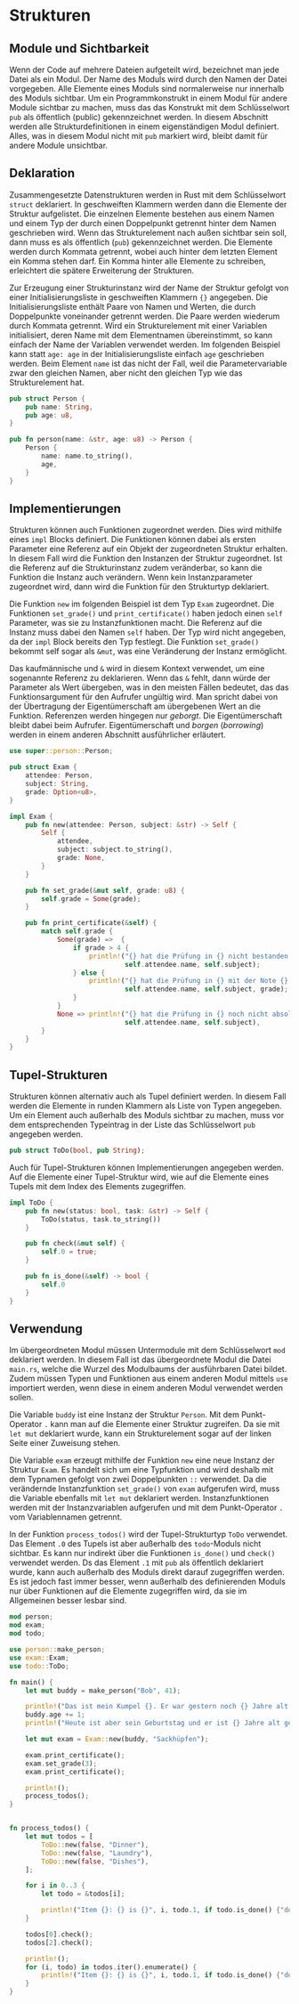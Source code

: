 # Strukturen

## Module und Sichtbarkeit

Wenn der Code auf mehrere Dateien aufgeteilt wird, bezeichnet man jede Datei als ein Modul. Der Name des Moduls
wird durch den Namen der Datei vorgegeben. Alle Elemente eines Moduls sind normalerweise nur innerhalb des 
Moduls sichtbar. Um ein Programmkonstrukt in einem Modul für andere Module sichtbar zu machen, muss das
das Konstrukt mit dem Schlüsselwort `pub` als öffentlich (public) gekennzeichnet werden. In diesem Abschnitt 
werden alle Strukturdefinitionen in einem eigenständigen Modul definiert. Alles, was in diesem Modul nicht 
mit `pub` markiert wird, bleibt damit für andere Module unsichtbar.

## Deklaration

Zusammengesetzte Datenstrukturen werden in Rust mit dem Schlüsselwort `struct` deklariert. In geschweiften 
Klammern werden dann die Elemente der Struktur aufgelistet. Die einzelnen Elemente bestehen aus einem Namen und
einem Typ der durch einen Doppelpunkt getrennt hinter dem Namen geschrieben wird. Wenn das Strukturelement 
nach außen sichtbar sein soll, dann muss es als öffentlich (`pub`) gekennzeichnet werden. Die Elemente werden 
durch Kommata getrennt, wobei auch hinter dem letzten Element ein Komma stehen darf. Ein Komma hinter alle 
Elemente zu schreiben, erleichtert die spätere Erweiterung der Strukturen.

Zur Erzeugung einer Strukturinstanz wird der Name der Struktur gefolgt von einer Initialisierungsliste
in geschweiften Klammern `{}` angegeben. Die Initialisierungsliste enthält Paare von Namen und Werten, die durch 
Doppelpunkte voneinander getrennt werden. Die Paare werden wiederum durch Kommata getrennt. Wird ein Strukturelement 
mit einer Variablen initialisiert, deren Name mit dem Elementnamen übereinstimmt, so kann einfach der Name der 
Variablen verwendet werden. Im folgenden Beispiel kann statt `age: age` in der Initialisierungsliste einfach `age` 
geschrieben werden. Beim Element `name` ist das nicht der Fall, weil die Parametervariable zwar den gleichen Namen,
aber nicht den gleichen Typ wie das Strukturelement hat.

```rust
pub struct Person {
    pub name: String,
    pub age: u8,
}

pub fn person(name: &str, age: u8) -> Person {
    Person {
        name: name.to_string(),
        age,
    }
}
```

## Implementierungen

Strukturen können auch Funktionen zugeordnet werden. Dies wird mithilfe eines `impl` Blocks definiert. Die
Funktionen können dabei als ersten Parameter eine Referenz auf ein Objekt der zugeordneten Struktur erhalten. 
In diesem Fall wird die Funktion den Instanzen der Struktur zugeordnet. Ist die Referenz auf die Strukturinstanz 
zudem veränderbar, so kann die Funktion die Instanz auch verändern. Wenn kein Instanzparameter zugeordnet wird, 
dann wird die Funktion für den Strukturtyp deklariert.

Die Funktion `new` im folgenden Beispiel ist dem Typ `Exam` zugeordnet. Die Funktionen `set_grade()` und
`print_certificate()` haben jedoch einen `self` Parameter, was sie zu Instanzfunktionen macht. Die Referenz 
auf die Instanz muss dabei den Namen `self` haben. Der Typ wird nicht angegeben, da der `impl` Block bereits 
den Typ festlegt. Die Funktion `set_grade()` bekommt self sogar als `&mut`, was eine Veränderung der Instanz 
ermöglicht.

Das kaufmännische und `&` wird in diesem Kontext verwendet, um eine sogenannte Referenz zu deklarieren. Wenn 
das `&` fehlt, dann würde der Parameter als Wert übergeben, was in den meisten Fällen bedeutet, das das 
Funktionsargument für den Aufrufer ungültig wird. Man spricht dabei von der Übertragung der Eigentümerschaft 
am übergebenen Wert an die Funktion. Referenzen werden hingegen nur *geborgt*. Die Eigentümerschaft bleibt 
dabei beim Aufrufer. Eigentümerschaft und *borgen* (*borrowing*) werden in einem anderen Abschnitt ausführlicher 
erläutert.

```rust
use super::person::Person;

pub struct Exam {
    attendee: Person,
    subject: String,
    grade: Option<u8>,
}

impl Exam {
    pub fn new(attendee: Person, subject: &str) -> Self {
        Self {
            attendee,
            subject: subject.to_string(),
            grade: None,
        }
    }

    pub fn set_grade(&mut self, grade: u8) {
        self.grade = Some(grade);
    }

    pub fn print_certificate(&self) {
        match self.grade {
            Some(grade) =>  {
                if grade > 4 {
                    println!("{} hat die Prüfung in {} nicht bestanden.",
                             self.attendee.name, self.subject);
                } else {
                    println!("{} hat die Prüfung in {} mit der Note {} bestanden.",
                             self.attendee.name, self.subject, grade);
                }
            }
            None => println!("{} hat die Prüfung in {} noch nicht absolviert.",
                             self.attendee.name, self.subject),
        }
    }
}
```

## Tupel-Strukturen

Strukturen können alternativ auch als Tupel definiert werden. In diesem Fall werden die Elemente in runden Klammern
als Liste von Typen angegeben. Um ein Element auch außerhalb des Moduls sichtbar zu machen, muss vor dem entsprechenden
Typeintrag in der Liste das Schlüsselwort `pub` angegeben werden.

```rust
pub struct ToDo(bool, pub String);
```

Auch für Tupel-Strukturen können Implementierungen angegeben werden. Auf die Elemente einer Tupel-Struktur wird, wie 
auf die Elemente eines Tupels mit dem Index des Elements zugegriffen.

```rust
impl ToDo {
    pub fn new(status: bool, task: &str) -> Self {
        ToDo(status, task.to_string())
    }

    pub fn check(&mut self) {
        self.0 = true;
    }

    pub fn is_done(&self) -> bool {
        self.0
    }
}
```

## Verwendung

Im übergeordneten Modul müssen Untermodule mit dem Schlüsselwort `mod` deklariert werden. In diesem Fall ist das
übergeordnete Modul die Datei `main.rs`, welche die Wurzel des Modulbaums der ausführbaren Datei bildet. Zudem 
müssen Typen und Funktionen aus einem anderen Modul mittels `use` importiert werden, wenn diese in einem 
anderen Modul verwendet werden sollen.

Die Variable `buddy` ist eine Instanz der Struktur `Person`. Mit dem Punkt-Operator `.` kann man auf die Elemente
einer Struktur zugreifen. Da sie mit `let mut` deklariert wurde, kann ein Strukturelement sogar auf der linken Seite
einer Zuweisung stehen.

Die Variable `exam` erzeugt mithilfe der Funktion `new` eine neue Instanz der Struktur `Exam`. Es handelt sich um
eine Typfunktion und wird deshalb mit dem Typnamen gefolgt von zwei Doppelpunkten `::` verwendet. Da die 
verändernde Instanzfunktion `set_grade()` von `exam` aufgerufen wird, muss die Variable ebenfalls mit `let mut` 
deklariert werden. Instanzfunktionen werden mit der Instanzvariablen aufgerufen und mit dem Punkt-Operator `.` 
vom Variablennamen getrennt.

In der Funktion `process_todos()` wird der Tupel-Strukturtyp `ToDo` verwendet. Das Element `.0` des Tupels ist aber
außerhalb des `todo`-Moduls nicht sichtbar. Es kann nur indirekt über die Funktionen `is_done()` und `check()` 
verwendet werden. Ds das Element `.1` mit `pub` als öffentlich deklariert wurde, kann auch außerhalb des Moduls
direkt darauf zugegriffen werden. Es ist jedoch fast immer besser, wenn außerhalb des definierenden Moduls nur 
über Funktionen auf die Elemente zugegriffen wird, da sie im Allgemeinen besser lesbar sind.

```rust
mod person;
mod exam;
mod todo;

use person::make_person;
use exam::Exam;
use todo::ToDo;

fn main() {
    let mut buddy = make_person("Bob", 41);

    println!("Das ist mein Kumpel {}. Er war gestern noch {} Jahre alt.", buddy.name, buddy.age);
    buddy.age += 1;
    println!("Heute ist aber sein Geburtstag und er ist {} Jahre alt geworden.", buddy.age);

    let mut exam = Exam::new(buddy, "Sackhüpfen");

    exam.print_certificate();
    exam.set_grade(3);
    exam.print_certificate();

    println!();
    process_todos();
}


fn process_todos() {
    let mut todos = [
        ToDo::new(false, "Dinner"),
        ToDo::new(false, "Laundry"),
        ToDo::new(false, "Dishes"),
    ];

    for i in 0..3 {
        let todo = &todos[i];

        println!("Item {}: {} is {}", i, todo.1, if todo.is_done() {"done"} else {"open"});
    }

    todos[0].check();
    todos[2].check();

    println!();
    for (i, todo) in todos.iter().enumerate() {
        println!("Item {}: {} is {}", i, todo.1, if todo.is_done() {"done"} else {"still open"});
    }
}
```
